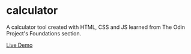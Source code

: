 # calculator

A calculator tool created with HTML, CSS and JS learned from The Odin Project's
Foundations section.

[Live Demo]()